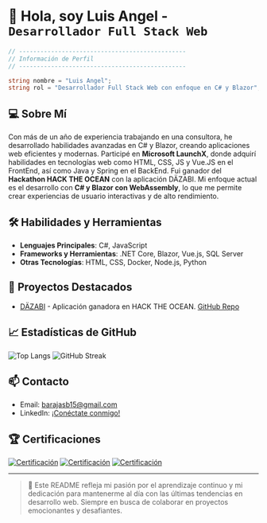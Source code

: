 
# 👋 Hola, soy Luis Angel - `Desarrollador Full Stack Web`

```csharp
// -----------------------------------------------
// Información de Perfil
// -----------------------------------------------

string nombre = "Luis Angel";
string rol = "Desarrollador Full Stack Web con enfoque en C# y Blazor";
```

## 💻 Sobre Mí
Con más de un año de experiencia trabajando en una consultora, he desarrollado habilidades avanzadas en C# y Blazor, creando aplicaciones web eficientes y modernas. Participé en **Microsoft LaunchX**, donde adquirí habilidades en tecnologías web como HTML, CSS, JS y Vue.JS en el FrontEnd, así como Java y Spring en el BackEnd. Fui ganador del **Hackathon HACK THE OCEAN** con la aplicación DÄZABI. Mi enfoque actual es el desarrollo con **C# y Blazor con WebAssembly**, lo que me permite crear experiencias de usuario interactivas y de alto rendimiento.

## 🛠️ Habilidades y Herramientas
- **Lenguajes Principales**: C#, JavaScript
- **Frameworks y Herramientas**: .NET Core, Blazor, Vue.js, SQL Server
- **Otras Tecnologías**: HTML, CSS, Docker, Node.js, Python

## 🌟 Proyectos Destacados
- [DÄZABI](https://gentle-field-0d71f6c10.1.azurestaticapps.net/) - Aplicación ganadora en HACK THE OCEAN. [GitHub Repo](https://github.com/BarajasAngel/Waste2Money.git)

## 📈 Estadísticas de GitHub
![Top Langs](https://github-readme-stats.vercel.app/api/top-langs?username=barajasangel&show_icons=true&locale=en&layout=compact)
![GitHub Streak](https://github-readme-streak-stats.herokuapp.com/?user=barajasangel&)

## 📫 Contacto
- Email: [barajasb15@gmail.com](mailto:barajasb15@gmail.com)
- LinkedIn: [¡Conéctate conmigo!](https://www.linkedin.com/in/luis-angel-barajas-arroyo-616345211/)

## 🏆 Certificaciones
[![Certificación](https://images.credly.com/size/220x220/images/be8fcaeb-c769-4858-b567-ffaaa73ce8cf/image.png)](https://www.credly.com/badges/bc5cd2b7-d703-4b53-b2a7-27a0ce324a09/public_url)
[![Certificación](https://images.credly.com/size/220x220/images/4e3d6f9f-55d7-4ea7-b0e6-f4d4ff543e22/image.png)](https://www.credly.com/badges/6eacbabb-c637-4028-a780-6707badf4d7e/public_url)
[![Certificación](https://images.credly.com/size/220x220/images/ea2c9f2e-b7e1-4a5a-a82e-7e94b67b35bd/image.png)](https://www.credly.com/badges/44824de2-aba5-4437-938b-8f98bcea2e76/public_url)

---

> 🚀 Este README refleja mi pasión por el aprendizaje continuo y mi dedicación para mantenerme al día con las últimas tendencias en desarrollo web. Siempre en busca de colaborar en proyectos emocionantes y desafiantes.

